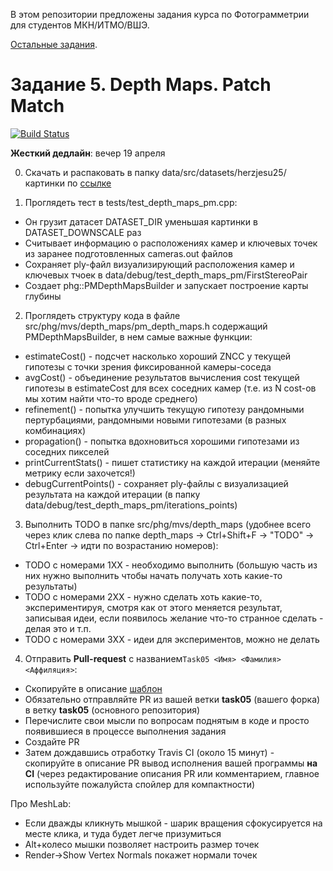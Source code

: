 В этом репозитории предложены задания курса по Фотограмметрии для студентов МКН/ИТМО/ВШЭ.

[Остальные задания](https://github.com/PhotogrammetryCourse/PhotogrammetryTasks2023/).

# Задание 5. Depth Maps. Patch Match

[![Build Status](https://github.com/PhotogrammetryCourse/PhotogrammetryTasks2023/actions/workflows/cmake.yml/badge.svg?branch=task05&event=push)](https://github.com/PhotogrammetryCourse/PhotogrammetryTasks2023/actions/workflows/cmake.yml)

**Жесткий дедлайн**: вечер 19 апреля

0. Скачать и распаковать в папку data/src/datasets/herzjesu25/ картинки по [ссылке](https://disk.yandex.com/d/AnCvI93VtRagNw)

1. Проглядеть тест в tests/test_depth_maps_pm.cpp:

 - Он грузит датасет DATASET_DIR уменьшая картинки в DATASET_DOWNSCALE раз
 - Считывает информацию о расположениях камер и ключевых точек из заранее подготовленных cameras.out файлов
 - Сохраняет ply-файл визуализирующий расположения камер и ключевых тчоек в data/debug/test_depth_maps_pm/FirstStereoPair
 - Создает phg::PMDepthMapsBuilder и запускает построение карты глубины
 
2. Проглядеть структуру кода в файле src/phg/mvs/depth_maps/pm_depth_maps.h содержащий PMDepthMapsBuilder, в нем самые важные функции:

 - estimateCost() - подсчет насколько хороший ZNCC у текущей гипотезы с точки зрения фиксированной камеры-соседа
 - avgCost() - объединение результатов вычисления cost текущей гипотезы в estimateCost для всех соседних камер (т.е. из N cost-ов мы хотим найти что-то вроде среднего)
 - refinement() - попытка улучшить текущую гипотезу рандомными пертурбациями, рандомными новыми гипотезами (в разных комбинациях) 
 - propagation() - попытка вдохновиться хорошими гипотезами из соседних пикселей
 - printCurrentStats() - пишет статистику на каждой итерации (меняйте метрику если захочется!)
 - debugCurrentPoints() - сохраняет ply-файлы с визуализацией результата на каждой итерации (в папку data/debug/test_depth_maps_pm/iterations_points)
 
3. Выполнить TODO в папке src/phg/mvs/depth_maps (удобнее всего через клик слева по папке depth_maps -> Ctrl+Shift+F -> "TODO" -> Ctrl+Enter -> идти по возрастанию номеров):

 - TODO с номерами 1XX - необходимо выполнить (большую часть из них нужно выполнить чтобы начать получать хоть какие-то результаты)
 - TODO с номерами 2XX - нужно сделать хоть какие-то, экспериментируя, смотря как от этого меняется результат, записывая идеи, если появилось желание что-то странное сделать - делая это и т.п.
 - TODO с номерами 3XX - идеи для экспериментов, можно не делать
 
4. Отправить **Pull-request** с названием```Task05 <Имя> <Фамилия> <Аффиляция>```:

 - Скопируйте в описание [шаблон](https://raw.githubusercontent.com/PhotogrammetryCourse/PhotogrammetryTasks2021/task05/.github/pull_request_template.md)
 - Обязательно отправляйте PR из вашей ветки **task05** (вашего форка) в ветку **task05** (основного репозитория)
 - Перечислите свои мысли по вопросам поднятым в коде и просто появившиеся в процессе выполнения задания
 - Создайте PR
 - Затем дождавшись отработку Travis CI (около 15 минут) - скопируйте в описание PR вывод исполнения вашей программы **на CI** (через редактирование описания PR или комментарием, главное используйте пожалуйста спойлер для компактности)
 
Про MeshLab:

 - Если дважды кликнуть мышкой - шарик вращения сфокусируется на месте клика, и туда будет легче призумиться
 - Alt+колесо мышки позволяет настроить размер точек
 - Render->Show Vertex Normals покажет нормали точек
